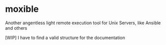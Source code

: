 # moxible
Another angentless light remote execution tool for Unix Servers, like Ansible and others

[WIP] I have to find a valid structure for the documentation
